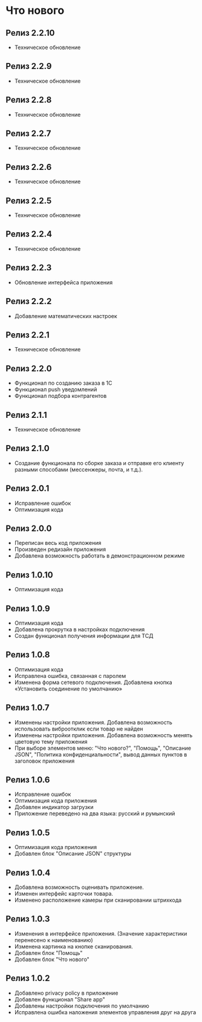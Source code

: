 
# Что нового

## Релиз 2.2.10
* Техническое обновление

## Релиз 2.2.9
* Техническое обновление

## Релиз 2.2.8
* Техническое обновление

## Релиз 2.2.7
* Техническое обновление

## Релиз 2.2.6
* Техническое обновление

## Релиз 2.2.5
* Техническое обновление
  
## Релиз 2.2.4
* Техническое обновление

## Релиз 2.2.3
* Обновление интерфейса приложения

## Релиз 2.2.2
* Добавление математических настроек

## Релиз 2.2.1
* Техническое обновление

## Релиз 2.2.0
* Функционал по созданию заказа в 1С
* Функционал push уведомлений
* Функционал подбора контрагентов

## Релиз 2.1.1
* Техническое обновление

## Релиз 2.1.0
* Создание функционала по сборке заказа и отправке его клиенту
разными способами (мессенжеры, почта, и т.д.).

## Релиз 2.0.1
* Исправление ошибок
* Оптимизация кода

## Релиз 2.0.0
* Переписан весь код приложения
* Произведен редизайн приложения
* Добавлена возможность работать в демонстрационном режиме

## Релиз 1.0.10
* Оптимизация кода

## Релиз 1.0.9
* Оптимизация кода
* Добавлена прокрутка в настройках подключения
* Создан функционал получения информации для ТСД

## Релиз 1.0.8
* Оптимизация кода
* Исправлена ошибка, связанная с паролем
* Изменена форма сетевого подключения. Добавлена кнопка «Установить соединение по умолчанию»

## Релиз 1.0.7
* Изменены настройки приложения. Добавлена возможность использовать виброотклик если товар не найден
* Изменены настройки приложения. Добавлена возможность менять цветовую тему приложения
* При выборе элементов меню: "Что нового?", "Помощь", "Описание JSON", "Политика конфиденциальности", вывод данных пунктов в заголовок приложения

## Релиз 1.0.6
* Исправление ошибок
* Оптимизация кода приложения
* Добавлен индикатор загрузки
* Приложение переведено на два языка: русский и румынский

## Релиз 1.0.5
* Оптимизация кода приложения
* Добавлен блок "Описание JSON" структуры

## Релиз 1.0.4
* Добавлена возможность оценивать приложение.
* Изменен интерфейс карточки товара.
* Изменено расположение камеры при сканировании штрихкода

## Релиз 1.0.3
* Изменения в интерфейсе приложения. (Значение характеристики перенесено к наименованию)
* Изменена картинка на кнопке сканирования.
* Добавлен блок "Помощь"
* Добавлен блок "Что нового"

## Релиз 1.0.2
* Добавлено privacy policy в приложение
* Добавлен функционал "Share app"
* Добавлены настройки подключения по умолчанию
* Исправлена ошибка наложения элементов управления друг на друга
